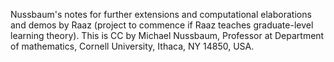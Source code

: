 Nussbaum's notes for further extensions and computational elaborations and demos by Raaz (project to commence if Raaz teaches graduate-level learning theory).
This is CC by Michael Nussbaum, Professor at Department of mathematics, Cornell University, Ithaca, NY 14850, USA.
